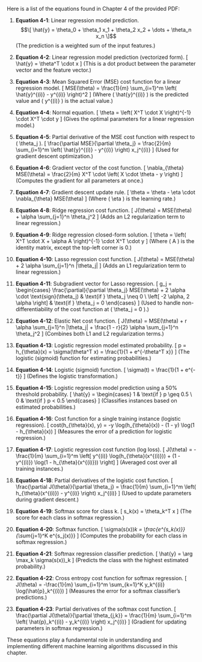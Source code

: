 Here is a list of the equations found in Chapter 4 of the provided PDF:

1. **Equation 4-1**: Linear regression model prediction.
   $$\[
   \hat{y} = \theta_0 + \theta_1 x_1 + \theta_2 x_2 + \dots + \theta_n x_n
   \]$$
   (The prediction is a weighted sum of the input features.)

2. **Equation 4-2**: Linear regression model prediction (vectorized form).
   \[
   \hat{y} = \theta^T \cdot x
   \]
   (This is a dot product between the parameter vector and the feature vector.)

3. **Equation 4-3**: Mean Squared Error (MSE) cost function for a linear regression model.
   \[
   MSE(\theta) = \frac{1}{m} \sum_{i=1}^m \left( \hat{y}^{(i)} - y^{(i)} \right)^2
   \]
   (Where \( \hat{y}^{(i)} \) is the predicted value and \( y^{(i)} \) is the actual value.)

4. **Equation 4-4**: Normal equation.
   \[
   \theta = \left( X^T \cdot X \right)^{-1} \cdot X^T \cdot y
   \]
   (Gives the optimal parameters for a linear regression model.)

5. **Equation 4-5**: Partial derivative of the MSE cost function with respect to \( \theta_j \).
   \[
   \frac{\partial MSE}{\partial \theta_j} = \frac{2}{m} \sum_{i=1}^m \left( \hat{y}^{(i)} - y^{(i)} \right) x_j^{(i)}
   \]
   (Used for gradient descent optimization.)

6. **Equation 4-6**: Gradient vector of the cost function.
   \[
   \nabla_{\theta} MSE(\theta) = \frac{2}{m} X^T \cdot \left( X \cdot \theta - y \right)
   \]
   (Computes the gradient for all parameters at once.)

7. **Equation 4-7**: Gradient descent update rule.
   \[
   \theta = \theta - \eta \cdot \nabla_{\theta} MSE(\theta)
   \]
   (Where \( \eta \) is the learning rate.)

8. **Equation 4-8**: Ridge regression cost function.
   \[
   J(\theta) = MSE(\theta) + \alpha \sum_{j=1}^n \theta_j^2
   \]
   (Adds an L2 regularization term to linear regression.)

9. **Equation 4-9**: Ridge regression closed-form solution.
   \[
   \theta = \left( X^T \cdot X + \alpha A \right)^{-1} \cdot X^T \cdot y
   \]
   (Where \( A \) is the identity matrix, except the top-left corner is 0.)

10. **Equation 4-10**: Lasso regression cost function.
    \[
    J(\theta) = MSE(\theta) + 2 \alpha \sum_{j=1}^n |\theta_j|
    \]
    (Adds an L1 regularization term to linear regression.)

11. **Equation 4-11**: Subgradient vector for Lasso regression.
    \[
    g_j = \begin{cases} 
    \frac{\partial}{\partial \theta_j} MSE(\theta) + 2 \alpha \cdot \text{sign}(\theta_j) & \text{if } \theta_j \neq 0 \\
    \left[ -2 \alpha, 2 \alpha \right] & \text{if } \theta_j = 0
    \end{cases}
    \]
    (Used to handle non-differentiability of the cost function at \( \theta_j = 0 \).)

12. **Equation 4-12**: Elastic Net cost function.
    \[
    J(\theta) = MSE(\theta) + r \alpha \sum_{j=1}^n |\theta_j| + \frac{1 - r}{2} \alpha \sum_{j=1}^n \theta_j^2
    \]
    (Combines both L1 and L2 regularization terms.)

13. **Equation 4-13**: Logistic regression model estimated probability.
    \[
    p = h_{\theta}(x) = \sigma(\theta^T x) = \frac{1}{1 + e^{-\theta^T x}}
    \]
    (The logistic (sigmoid) function for estimating probabilities.)

14. **Equation 4-14**: Logistic (sigmoid) function.
    \[
    \sigma(t) = \frac{1}{1 + e^{-t}}
    \]
    (Defines the logistic transformation.)

15. **Equation 4-15**: Logistic regression model prediction using a 50% threshold probability.
    \[
    \hat{y} = \begin{cases} 
    1 & \text{if } p \geq 0.5 \\
    0 & \text{if } p < 0.5
    \end{cases}
    \]
    (Classifies instances based on estimated probabilities.)

16. **Equation 4-16**: Cost function for a single training instance (logistic regression).
    \[
    cost(h_{\theta}(x), y) = -y \log(h_{\theta}(x)) - (1 - y) \log(1 - h_{\theta}(x))
    \]
    (Measures the error of a prediction for logistic regression.)

17. **Equation 4-17**: Logistic regression cost function (log loss).
    \[
    J(\theta) = -\frac{1}{m} \sum_{i=1}^m \left[ y^{(i)} \log(h_{\theta}(x^{(i)})) + (1 - y^{(i)}) \log(1 - h_{\theta}(x^{(i)})) \right]
    \]
    (Averaged cost over all training instances.)

18. **Equation 4-18**: Partial derivatives of the logistic cost function.
    \[
    \frac{\partial J(\theta)}{\partial \theta_j} = \frac{1}{m} \sum_{i=1}^m \left( h_{\theta}(x^{(i)}) - y^{(i)} \right) x_j^{(i)}
    \]
    (Used to update parameters during gradient descent.)

19. **Equation 4-19**: Softmax score for class k.
    \[
    s_k(x) = \theta_k^T x
    \]
    (The score for each class in softmax regression.)

20. **Equation 4-20**: Softmax function.
    \[
    \sigma(s(x))_k = \frac{e^{s_k(x)}}{\sum_{j=1}^K e^{s_j(x)}}
    \]
    (Computes the probability for each class in softmax regression.)

21. **Equation 4-21**: Softmax regression classifier prediction.
    \[
    \hat{y} = \arg \max_k \sigma(s(x))_k
    \]
    (Predicts the class with the highest estimated probability.)

22. **Equation 4-22**: Cross entropy cost function for softmax regression.
    \[
    J(\theta) = -\frac{1}{m} \sum_{i=1}^m \sum_{k=1}^K y_k^{(i)} \log(\hat{p}_k^{(i)})
    \]
    (Measures the error for a softmax classifier’s predictions.)

23. **Equation 4-23**: Partial derivatives of the softmax cost function.
    \[
    \frac{\partial J(\theta)}{\partial \theta_{j,k}} = \frac{1}{m} \sum_{i=1}^m \left( \hat{p}_k^{(i)} - y_k^{(i)} \right) x_j^{(i)}
    \]
    (Gradient for updating parameters in softmax regression.)

These equations play a fundamental role in understanding and implementing different machine learning algorithms discussed in this chapter.
